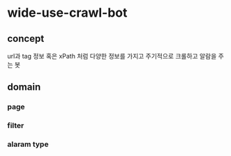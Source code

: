 # wide-use-crawl-bot
## concept
url과 tag 정보 혹은 xPath 처럼 다양한 정보를 가지고 주기적으로 크롤하고 알람을 주는 봇

## domain
### page
### filter
### alaram type
